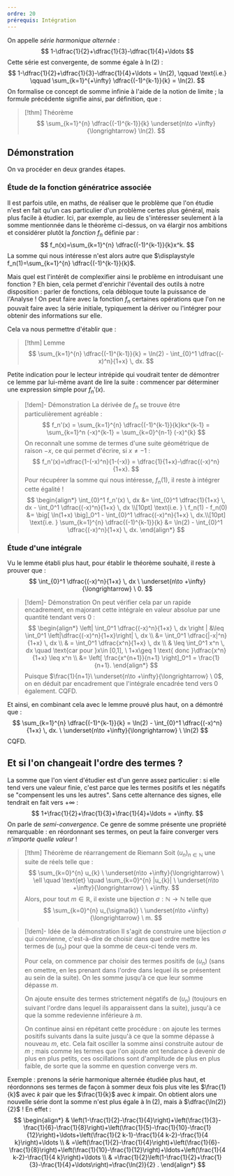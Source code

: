 ```yaml
---
ordre: 20
prérequis: Intégration
---
```

On appelle *série harmonique alternée* :
$$
1-\dfrac{1}{2}+\dfrac{1}{3}-\dfrac{1}{4}+\ldots
$$
Cette série est convergente, de somme égale à $\ln(2)$ :
$$
1-\dfrac{1}{2}+\dfrac{1}{3}-\dfrac{1}{4}+\ldots = \ln(2), \qquad \text{i.e.} \qquad \sum_{k=1}^{+\infty} \dfrac{(-1)^{k-1}}{k} = \ln(2).
$$
On formalise ce concept de somme infinie à l'aide de la notion de limite ; la formule précédente signifie ainsi, par définition, que :

> [!thm] Théorème
> $$
> \sum_{k=1}^{n} \dfrac{(-1)^{k-1}}{k} \underset{n\to +\infty}{\longrightarrow} \ln(2).
> $$

## Démonstration

On va procéder en deux grandes étapes.

### Étude de la fonction génératrice associée

Il est parfois utile, en maths, de réaliser que le problème que l'on étudie n'est en fait qu'un cas particulier d'un problème certes plus général, mais plus facile à étudier. Ici, par exemple, au lieu de s'intéresser seulement à la somme mentionnée dans le théorème ci-dessus, on va élargir nos ambitions et considérer plutôt la *fonction* $f_n$ définie par :
$$
f_n(x)=\sum_{k=1}^{n} \dfrac{(-1)^{k-1}}{k}x^k.
$$
La somme qui nous intéresse n'est alors autre que $\displaystyle f_n(1)=\sum_{k=1}^{n} \dfrac{(-1)^{k-1}}{k}$.

Mais quel est l'intérêt de complexifier ainsi le problème en introduisant une fonction ? Eh bien, cela permet d'enrichir l'éventail des outils à notre disposition : parler de fonctions, cela débloque toute la puissance de l'Analyse ! On peut faire avec la fonction $f_n$ certaines opérations que l'on ne pouvait faire avec la série initiale, typiquement la dériver ou l'intégrer pour obtenir des informations sur elle.

Cela va nous permettre d'établir que :

> [!thm] Lemme
>  $$
> \sum_{k=1}^{n} \dfrac{(-1)^{k-1}}{k} = \ln(2) -  \int_{0}^1 \dfrac{(-x)^n}{1+x} \, dx.
> $$

Petite indication pour le lecteur intrépide qui voudrait tenter de démontrer ce lemme par lui-même avant de lire la suite : commencer par déterminer une expression simple pour $f_n'(x)$.

> [!dem]- Démonstration
> La dérivée de $f_n$ se trouve être particulièrement agréable :
> $$
> f_n'(x) = \sum_{k=1}^{n} \dfrac{(-1)^{k-1}}{k}kx^{k-1} = \sum_{k=1}^n  (-x)^{k-1} = \sum_{k=0}^{n-1}  (-x)^{k}
> $$
> On reconnaît une somme de termes d'une suite géométrique de raison $-x$, ce qui permet d'écrire, si $x\neq -1$ :
> $$
> f_n'(x)=\dfrac{1-(-x)^n}{1-(-x)} = \dfrac{1}{1+x}-\dfrac{(-x)^n}{1+x}.
> $$
> Pour récupérer la somme qui nous intéresse, $f_n(1)$, il reste à intégrer cette égalité !
> $$
> \begin{align*}
>  \int_{0}^1 f_n'(x) \, dx &= \int_{0}^1 \dfrac{1}{1+x} \, dx - \int_0^1 \dfrac{(-x)^n}{1+x} \, dx \\[10pt]
> \text{i.e.  } \  f_n(1) - f_n(0) &= \big[ \ln(1+x) \big]_0^1  -  \int_{0}^1 \dfrac{(-x)^n}{1+x} \, dx.\\[10pt]
> \text{i.e.  }  \sum_{k=1}^{n} \dfrac{(-1)^{k-1}}{k} &= \ln(2) -  \int_{0}^1 \dfrac{(-x)^n}{1+x} \, dx.
> \end{align*}
> $$


### Étude d'une intégrale

Vu le lemme établi plus haut, pour établir le théorème souhaité, il reste à prouver que :
$$
\int_{0}^1 \dfrac{(-x)^n}{1+x} \, dx \ \underset{n\to +\infty}{\longrightarrow} \ 0.
$$
> [!dem]- Démonstration
> On peut vérifier cela par un rapide encadrement, en majorant cette intégrale en valeur absolue par une quantité tendant vers 0 :
> $$
> \begin{align*}
> \left| \int_0^1 \dfrac{(-x)^n}{1+x} \, dx \right | &\leq \int_0^1 \left|\dfrac{(-x)^n}{1+x}\right| \, dx \\
> &= \int_0^1 \dfrac{|-x|^n}{1+x} \, dx \\
> & = \int_0^1 \dfrac{x^n}{1+x} \, dx \\
> & \leq \int_0^1 x^n \, dx \quad \text{car pour }x\in [0,1], \  1+x\geq 1 \text{ donc }\dfrac{x^n}{1+x} \leq x^n  \\
> &= \left[  \frac{x^{n+1}}{n+1}  \right]_0^1 = \frac{1}{n+1}.
> \end{align*}
> $$
> Puisque $\frac{1}{n+1}\ \underset{n\to +\infty}{\longrightarrow} \ 0$, on en déduit par encadrement que l'intégrale encadrée tend vers 0 également. CQFD.

Et ainsi, en combinant cela avec le lemme prouvé plus haut, on a démontré que :
$$
\sum_{k=1}^{n} \dfrac{(-1)^{k-1}}{k} = \ln(2) -  \int_{0}^1 \dfrac{(-x)^n}{1+x} \, dx. \ \underset{n\to +\infty}{\longrightarrow} \  \ln(2)
$$
CQFD.
## Et si l'on changeait l'ordre des termes ?

La somme que l'on vient d'étudier est d'un genre assez particulier : si elle tend vers une valeur finie, c'est parce que les termes positifs et les négatifs se "compensent les uns les autres". Sans cette alternance des signes, elle tendrait en fait vers $+\infty$ :
$$
1+\frac{1}{2}+\frac{1}{3}+\frac{1}{4}+\ldots = +\infty.
$$
On parle de *semi-convergence*. Ce genre de somme présente une propriété remarquable : en réordonnant ses termes, on peut la faire converger vers *n'importe quelle valeur* !

> [!thm] Théorème de réarrangement de Riemann
> Soit $(u_n)_{n\in \mathbb{N}}$ une suite de réels telle que :
> $$
> \sum_{k=0}^{n} u_{k} \ \underset{n\to +\infty}{\longrightarrow} \ \ell \quad \text{et} \quad \sum_{k=0}^{n} |u_{k}| \ \underset{n\to +\infty}{\longrightarrow} \  +\infty.
> $$
> Alors, pour tout $m\in \mathbb{R}$, il existe une bijection $\sigma : \mathbb{N} \to \mathbb{N}$ telle que
>  $$
> \sum_{k=0}^{n} u_{\sigma(k)} \ \underset{n\to +\infty}{\longrightarrow} \ m.
> $$

> [!dem]- Idée de la démonstration
> Il s'agit de construire une bijection $\sigma$ qui convienne, c'est-à-dire de choisir dans quel ordre mettre les termes de $(u_n)$ pour que la somme de ceux-ci tende vers $m$.
> 
> Pour cela, on commence par choisir des termes positifs de $(u_n)$ (sans en omettre, en les prenant dans l'ordre dans lequel ils se présentent au sein de la suite). On les somme jusqu'à ce que leur somme dépasse $m$.
> 
> On ajoute ensuite des termes strictement négatifs de $(u_n)$ (toujours en suivant l'ordre dans lequel ils apparaissent dans la suite), jusqu'à ce que la somme redevienne inférieure à $m$.
> 
> On continue ainsi en répétant cette procédure : on ajoute les termes positifs suivants dans la suite jusqu'à ce que la somme dépasse à nouveau $m$, etc.
> Cela fait osciller la somme ainsi construite autour de $m$ ; mais comme les termes que l'on ajoute ont tendance à devenir de plus en plus petits, ces oscillations sont d'amplitude de plus en plus faible, de sorte que la somme en question converge vers $m$.

Exemple : prenons la série harmonique alternée étudiée plus haut, et réordonnons ses termes de façon à sommer deux fois plus vite les $\frac{1}{k}$ avec $k$ pair que les $\frac{1}{k}$ avec $k$ impair. On obtient alors une nouvelle série dont la somme n'est plus égale à $\ln(2)$, mais à $\dfrac{\ln(2)}{2}$ ! En effet :
$$
\begin{align*}
& \left(1-\frac{1}{2}-\frac{1}{4}\right)+\left(\frac{1}{3}-\frac{1}{6}-\frac{1}{8}\right)+\left(\frac{1}{5}-\frac{1}{10}-\frac{1}{12}\right)+\ldots+\left(\frac{1}{2 k-1}-\frac{1}{4 k-2}-\frac{1}{4 k}\right)+\ldots \\
& =\left(\frac{1}{2}-\frac{1}{4}\right)+\left(\frac{1}{6}-\frac{1}{8}\right)+\left(\frac{1}{10}-\frac{1}{12}\right)+\ldots+\left(\frac{1}{4 k-2}-\frac{1}{4 k}\right)+\ldots \\
& =\frac{1}{2}\left(1-\frac{1}{2}+\frac{1}{3}-\frac{1}{4}+\ldots\right)=\frac{\ln(2)}{2} .
\end{align*}
$$
